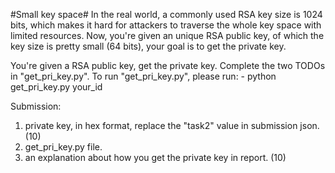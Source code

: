 #Small key space#
In the real world, a commonly used RSA key size is 1024 bits, which makes it hard
for attackers to traverse the whole key space with limited resources. Now, you're given an
unique RSA public key, of which the key size is pretty small (64 bits), your goal is to get
the private key.

You're given a RSA public key, get the private key.
Complete the two TODOs in "get_pri_key.py".
To run "get_pri_key.py", please run:
	- python get_pri_key.py your_id

Submission:
1. private key, in hex format, replace the "task2" value in submission json. (10)
2. get_pri_key.py file.
3. an explanation about how you get the private key in report. (10)
